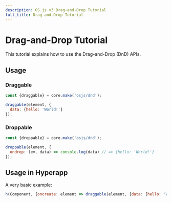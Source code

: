 ```yaml
---
description: OS.js v3 Drag-and-Drop Tutorial
full_title: Drag-and-Drop Tutorial
---
```


# Drag-and-Drop Tutorial

This tutorial explains how to use the Drag-and-Drop (DnD) APIs.

## Usage

### Draggable

```javascript
const {draggable} = core.make('osjs/dnd');

draggable(element, {
  data: {hello: 'World!'}
});
```

### Droppable

```javascript
const {droppable} = core.make('osjs/dnd');

droppable(element, {
  ondrop: (ev, data) => console.log(data) // => {hello: 'World!'}
});
```

## Usage in Hyperapp

A very basic example:

```javascript
h(Component, {oncreate: element => draggable(element, {data: {hello: 'World!'}})});
```
